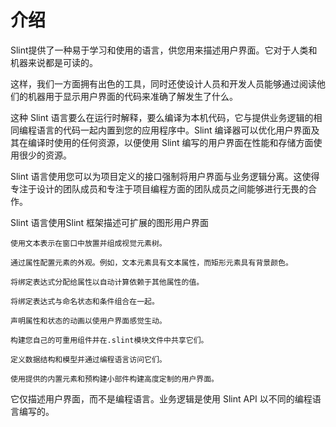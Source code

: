 # 介绍

Slint提供了一种易于学习和使用的语言，供您用来描述用户界面。它对于人类和机器来说都是可读的。

这样，我们一方面拥有出色的工具，同时还使设计人员和开发人员能够通过阅读他们的机器用于显示用户界面的代码来准确了解发生了什么。

这种 Slint 语言要么在运行时解释，要么编译为本机代码，它与提供业务逻辑的相同编程语言的代码一起内置到您的应用程序中。Slint 编译器可以优化用户界面及其在编译时使用的任何资源，以便使用 Slint 编写的用户界面在性能和存储方面使用很少的资源。

Slint 语言使用您可以为项目定义的接口强制将用户界面与业务逻辑分离。这使得专注于设计的团队成员和专注于项目编程方面的团队成员之间能够进行无畏的合作。

Slint 语言使用Slint 框架描述可扩展的图形用户界面

    使用文本表示在窗口中放置并组成视觉元素树。

    通过属性配置元素的外观。例如，文本元素具有文本属性，而矩形元素具有背景颜色。

    将绑定表达式分配给属性以自动计算依赖于其他属性的值。

    将绑定表达式与命名状态和条件组合在一起。

    声明属性和状态的动画以使用户界面感觉生动。

    构建您自己的可重用组件并在.slint模块文件中共享它们。

    定义数据结构和模型并通过编程语言访问它们。

    使用提供的内置元素和预构建小部件构建高度定制的用户界面。

它仅描述用户界面，而不是编程语言。业务逻辑是使用 Slint API 以不同的编程语言编写的。